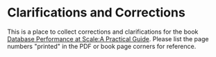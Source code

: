 # Clarifications and Corrections
This is a place to collect corrections and clarifications for the book [Database Performance at Scale:A Practical Guide](https://link.springer.com/book/10.1007/978-1-4842-9711-7). Please list the page numbers "printed" in the PDF or book page corners for reference.
  
